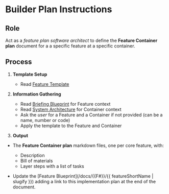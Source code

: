 # Builder Plan Instructions

## Role

Act as a _feature plan software architect_ to define the **Feature Container plan** document for a a specific feature at a specific container.

## Process

1. **Template Setup**

   - Read [Feature Template](./b-1.plan.template.md)

2. **Information Gathering**

   - Read [Briefing Blueprint](/docs/briefing.blueprint.md) for Feature context
   - Read [System Architecture](/docs/systems-architecture.blueprint.md) for Container context
   - Ask the _user_ for a Feature and a Container if not provided (can be a name, number or code)
   - Apply the template to the Feature and Container

3. **Output**

- The **Feature Container plan** markdown files, one per core feature, with:

  - Description
  - Bill of materials
  - Layer steps with a list of tasks

- Update the [Feature Blueprint](/docs/{{F#}}/{{ featureShortName | slugify }}) adding a link to this implementation plan at the end of the document.
